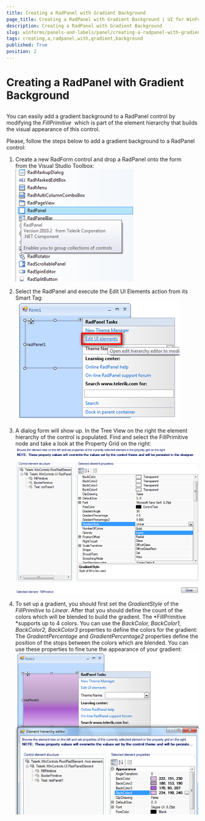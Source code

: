 ```yaml
---
title: Creating a RadPanel with Gradient Background
page_title: Creating a RadPanel with Gradient Background | UI for WinForms Documentation
description: Creating a RadPanel with Gradient Background
slug: winforms/panels-and-labels/panel/creating-a-radpanel-with-gradient-background
tags: creating,a,radpanel,with,gradient,background
published: True
position: 2
---
```


# Creating a RadPanel with Gradient Background



## 

You can easily add a gradient background to a RadPanel control by modifying the *FillPrimitive*  which is part of the element hierarchy that builds the visual appearance of this control.

Please, follow the steps below to add a gradient background to a RadPanel control:

1. Create a new RadForm control and drop a RadPanel onto the form from the Visual Studio Toolbox:<br>![panels-and-labels-panel-creating-a-radpanel-with-gradient-background 001](images/panels-and-labels-panel-creating-a-radpanel-with-gradient-background001.png)

1. Select the RadPanel and execute the Edit UI Elements action from its Smart Tag:<br>![panels-and-labels-panel-creating-a-radpanel-with-gradient-background 002](images/panels-and-labels-panel-creating-a-radpanel-with-gradient-background002.png)

1. A dialog form will show up. In the Tree View on the right the element hierarchy of the control is populated. Find and select the FillPrimitive node and take a look at the Property Grid on the right:<br>![panels-and-labels-panel-creating-a-radpanel-with-gradient-background 003](images/panels-and-labels-panel-creating-a-radpanel-with-gradient-background003.png)

1. To set up a gradient, you should first set the *GradientStyle* of the *FillPrimitive* to *Linear*. After that you should define the count of the colors which will be blended to build the gradient. The *FillPrimitive *supports up to 4 colors. You can use the *BackColor, BackColor1, BackColor2, BackColor3* properties to define the colors for the gradient: The *GradientPercentage* and *GradientPercentage2* properties define the position of the stops between the colors which are blended. You can use these properties to fine tune the appearance of your gradient:<BR>![panels-and-labels-panel-creating-a-radpanel-with-gradient-background 004](images/panels-and-labels-panel-creating-a-radpanel-with-gradient-background004.png)